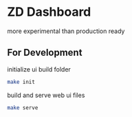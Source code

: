 # ZD Dashboard

more experimental than production ready

## For Development

initialize ui build folder

```sh
make init
```

build and serve web ui files

```sh
make serve
```